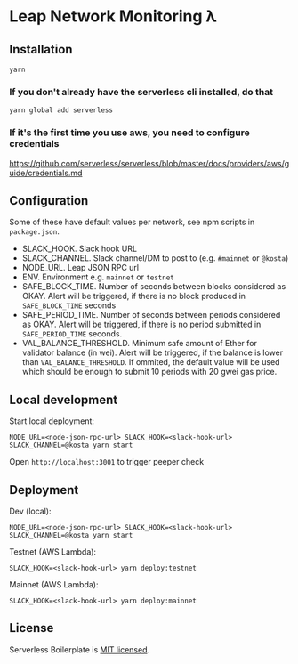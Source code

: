 # Leap Network Monitoring λ

## Installation

`yarn`

### If you don't already have the serverless cli installed, do that
`yarn global add serverless`

### If it's the first time you use aws, you need to configure credentials
https://github.com/serverless/serverless/blob/master/docs/providers/aws/guide/credentials.md

## Configuration

Some of these have default values per network, see npm scripts in `package.json`.

- SLACK_HOOK. Slack hook URL
- SLACK_CHANNEL. Slack channel/DM to post to (e.g. `#mainnet` or `@kosta`)
- NODE_URL. Leap JSON RPC url
- ENV. Environment e.g. `mainnet` or `testnet`
- SAFE_BLOCK_TIME. Number of seconds between blocks considered as OKAY. Alert will be triggered, if there is no block produced in `SAFE_BLOCK_TIME` seconds
- SAFE_PERIOD_TIME. Number of seconds between periods considered as OKAY. Alert will be triggered, if there is no period submitted in `SAFE_PERIOD_TIME` seconds.
- VAL_BALANCE_THRESHOLD. Minimum safe amount of Ether for validator balance (in wei). Alert will be triggered, if the balance is lower than `VAL_BALANCE_THRESHOLD`. If ommited, the default value will be used which should be enough to submit 10 periods with 20 gwei gas price.


## Local development

Start local deployment:
```
NODE_URL=<node-json-rpc-url> SLACK_HOOK=<slack-hook-url> SLACK_CHANNEL=@kosta yarn start
```

Open `http://localhost:3001` to trigger peeper check

## Deployment

Dev (local):
```
NODE_URL=<node-json-rpc-url> SLACK_HOOK=<slack-hook-url> SLACK_CHANNEL=@kosta yarn start
```

Testnet (AWS Lambda):
```
SLACK_HOOK=<slack-hook-url> yarn deploy:testnet
```

Mainnet (AWS Lambda):
```
SLACK_HOOK=<slack-hook-url> yarn deploy:mainnet
```

## License
Serverless Boilerplate is [MIT licensed](https://opensource.org/licenses/MIT).
